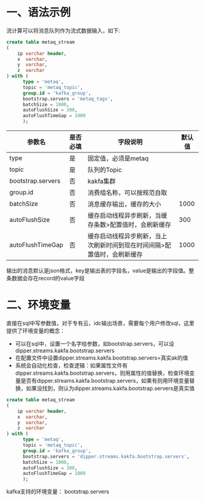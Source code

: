# 一、语法示例

流计算可以将消息队列作为流式数据输入，如下:

```sql
create table metaq_stream
(
    ip varchar header,
    x  varchar,
    y  varchar,
    z  varchar
) with (
      type = 'metaq',
      topic = 'metaq_topic',
      group.id = 'kafka_group',
      bootstrap.servers = 'metaq_tags',
      batchSize = 1000,
      autoFlushSize = 300,
      autoFlushTimeGap = 1000
      );
```

| 参数名 | 是否必填 | 字段说明 | 默认值 |
| --- | --- | --- | --- |
| type | 是 | 固定值，必须是metaq | ​
| topic | 是 | 队列的Topic |  |
| bootstrap.servers | 否 | kakfa集群 | ​
| group.id | 否 | 消费组名称，可以按规范自取 |  |
| batchSize | 否 | 消息缓存输出，缓存的大小 | 1000 |
| autoFlushSize | 否 | 缓存启动线程异步刷新，当缓存条数>配置值时，会刷新缓存 | 300 |
| autoFlushTimeGap | 否 | 缓存启动线程异步刷新，当上次刷新时间到现在时间间隔>配置值时，会刷新缓存 | 1000 |

输出的消息默认是json格式，key是输出表的字段名，value是输出的字段值。整条数据会存在record的value字段 ​

# 二、环境变量

直接在sql中写参数值，对于专有云，idc输出场景，需要每个用户修改sql，这里提供了环境变量的概念：

- 可以在sql中，设置一个名字给参数，如bootstrap.servers，可以设dipper.streams.kakfa.bootstrap.servers
- 在配置文件中设置dipper.streams.kakfa.bootstrap.servers=真实ak的值
- 系统会自动化检查，检查逻辑：如果属性文件有dipper.streams.kakfa.bootstrap.servers，则用属性的值替换，检查环境变量是否有dipper.streams.kakfa.bootstrap.servers，如果有则用环境变量替换，如果没找到，则认为dipper.streams.kakfa.bootstrap.servers是真实值

```sql
create table metaq_stream
(
    ip varchar header,
    x  varchar,
    y  varchar,
    z  varchar
) with (
      type = 'metaq',
      topic = 'metaq_topic',
      group.id = 'kafka_group',
      bootstrap.servers = 'dipper.streams.kakfa.bootstrap.servers',
      batchSize = 1000,
      autoFlushSize = 300,
      autoFlushTimeGap = 1000
      );
```

kafka支持的环境变量： bootstrap.servers
